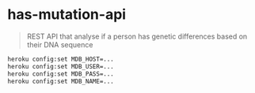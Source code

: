 # has-mutation-api

> REST API that analyse if a person has genetic differences based on their DNA sequence

```bash
heroku config:set MDB_HOST=...
heroku config:set MDB_USER=...
heroku config:set MDB_PASS=...
heroku config:set MDB_NAME=...
````
